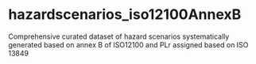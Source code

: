 # hazardscenarios_iso12100AnnexB
Comprehensive curated dataset of hazard scenarios systematically generated based on annex B of ISO12100 and PLr assigned based on ISO 13849
